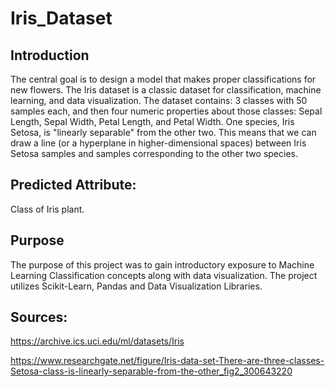 # Iris_Dataset

## Introduction
The central goal is to design a model that makes proper classifications for new flowers.
The Iris dataset is a classic dataset for classification, machine learning, and data visualization.
The dataset contains: 3 classes with 50 samples each, and then four numeric properties about those classes: Sepal Length, Sepal Width, Petal Length, and Petal Width.
One species, Iris Setosa, is "linearly separable" from the other two. This means that we can draw a line (or a hyperplane in higher-dimensional spaces) between Iris Setosa samples and samples corresponding to the other two species.


## Predicted Attribute:
Class of Iris plant.


## Purpose

The purpose of this project was to gain introductory exposure to Machine Learning Classification concepts along with data visualization. The project utilizes Scikit-Learn, Pandas and Data Visualization Libraries.


## Sources:

https://archive.ics.uci.edu/ml/datasets/Iris

https://www.researchgate.net/figure/Iris-data-set-There-are-three-classes-Setosa-class-is-linearly-separable-from-the-other_fig2_300643220
